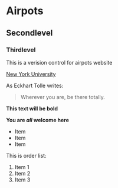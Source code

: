 # Airpots

## Secondlevel

### Thirdlevel

This is a verision control for airpots website

[New York University](https://.www.nyu.edu)

As Eckhart Tolle writes:
> Wherever you are, be there totally.


**This text will be bold**

**You are _all_ welcome here**

* Item
* Item
* Item

This is order list:
1. Item 1
2. Item 2
3. Item 3
